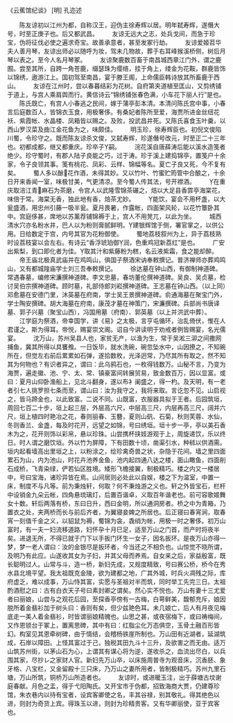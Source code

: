 《云蕉馆纪谈》 [明] 孔迩述  


　　陈友谅初以江州为都，自称汉王，迎伪主徐寿辉以居。明年弑寿辉，遂僭大号，时至正庚子也。后又都武昌。
　　友谅无远大之志，处兵戈间，而急于珍宝，伪将征伐必使之遍求奇宝。故善承意者，甚至发冢行劫。
　　友谅爱姬苕华夫人善月琴，友谅出师必以随呼为妆，驾未几物故，葬于右耳峰猴溪桥侧，树后月琴以表之。至今人名月琴冢。
　　友谅聚鹿数百畜于南昌城西章江门外，谓之鹿囿。尝至其所，自跨一角苍鹿，缀瑟珠为缨络，挂于角上，缕金为花鞍，群鹿皆饰以锦绣，遨游江上。国初驾至南昌，宴于滕王阁，上命儒臣韩诗放其所畜鹿于西山。
　　友谅在江州时，尝以春暮结彩为花树。自府第夹道植至匡山，又剪绣铺于道上，与宫人乘肩舆而行。黄信诗云“锦绣铺张春色满，小车花下丽人行”是也。
　　陈氏既亡，有宫人小春逃之民间，嫁于蒲亭彭本清。本清问陈氏宫中事，小春言后庭数百人，皆锦衣玉食，用极奢侈。有桑妃者陈所至爱，海贾所进金丝纽花袄、紫霞帐、水晶楼、凤箱皆以赐之。及败，投武昌井死。又陈氏喜食玉叶羹，以西山罗汉菜及曲江金花鱼为之，味颇佳。
　　明玉珍，徐寿辉臣也。初倪文俊陷川蜀，令珍守之。既而陈友谅杀文俊，又弑寿辉，珍遂僭号改元，时至正二十三年也。初都成都，继又都重庆。珍卒子嗣。
　　浣花溪自唐薛涛后能以溪水造笺者绝少。珍守蜀时，有郡人陆子良能之巧，过于涛。珍于溪上建捣锦亭，置笺户十余家，令子良领其事。笺有桃花、凤彩、云样、锦幅等名。夏亡子良又死，今不复有矣。
　　蜀人多以酴花作酒，未得其妙。又以竹叶、竹蜜贮筠管中合酿之，十余日开来香闻一室，味极甘美，气更清凉。至今蜀人传其法，号开襟酒。
　　在重庆取涪江青麻石为茶磨，令宫人以武隆雪锦茶碾之，焙以大足县香霏亭海棠花，味倍于常。海棠无香，独此地有香，焙茶尤妙。
　　能饮，宴会不用杯盏，以大瓮盛酒，用忠州引藤一吸半瓮。夏月畏暑，作露帐，四面架风轮，以花竹簟卧其中。宫庭侈甚，席地以苏薰荐铺锦褥于上，宫人不用凳兀，以此为坐。
　　城西清水穴亦名粉水井，巴人以为粉则膏腻鲜明。建银辉馆于侧，署官掌之，以供公用。日给数定于宫，内号其官为花粉御使。
　　蜀地荔枝叙州为上，异于荔枝熟时设荔枝宴以会左右。有诗云“香浮琥珀御润，色重鸡冠新荔红”是也。
　　广安出紫梨，到口即化者为佳。取其汁和紫藤粉为糕，名云液紫霜，食之能却醉。
　　帝王庙北极真武庙并在鸡鸣山，俱国子祭酒宋讷奉敕撰记。普济禅师亦葬鸡鸣山，又有都城隍庙学士刘三吾奉敕撰记。
　　徐达墓在钟山西，有御制神道碑。常遇春墓，编修宋濂撰神道碑。李文忠墓，春坊董伦撰神道碑。吴良、吴贞墓，检讨吴伯宗撰神道碑。顾时墓，礼部侍郎刘崧撰神道碑。王志墓在钟山西。（以上同）邓愈墓在安德门里，沐英墓在府南，学士吴王景撰神道碑。俞通海墓在聚宝门外，学士陶安撰碑。胡大海墓在府南，康茂才墓在神策门，宋濂撰碑。兵部尚书唐译墓、郭子兴墓（聚宝山西），冯国用墓（府南）、郭英墓（以上并洪武中葬）。
　　江学庭为祭酒，帝幸国学，讲《易》之太极，言亨屯循环，治乱倚伏，惟在人君谨之，斯为得耳。帝悦，赐宴崇文阁。诏自今讲读明于劝戒者例皆赐宴，名光儒宴。
　　沈万山，苏州吴县人也，家贫无产，以渔为生，常于吴淞三泖之间撒网捕鱼，冀其所得以具饔飧。一日饭毕，就水洗碗，碗忽坠水中，山因撩之，不知碗所在，但觉左右前后累累如石弹，遂拾数枚，光泽迥常，乃尽其所有取之，然不知其为何物也？有识者异之，谓曰：此乌鸦石也，一枚得钱数万。山秘不言，乃变为海贾，遍走徽、池、宁、太、常、镇豪富间转展贸易，致金数百万，因以显富。或曰：夏月山仰卧渔船上，见北斗翻身，遂以布衤阑盛之，得一杓。及天明，有一老者引七人挑罗担七条而至，谓山曰：汝为我守之，我将来取。言讫忽不见。山启视之，皆马蹄金也，以此致富。二说不同。山既富，衣服器具拟于王者。后园筑垣，周回七百二十步，垣上起三层，外层高六尺，中层高三尺，内层再高三尺，阔并六尺，垣上植四时艳冶之花，春则丽春、玉簪，夏则山矾、石菊，秋则芙蓉、水仙，冬则香兰、金盏，每及时花开，远望之如锦，号曰绣垣。垣十步一亭，亭以美石香木为之，花开则饰以彩帛，悬以珍珠。山尝携杯挟妓游观于上，周旋递饮，乐以终日。时人谓之磨饮垣。外以竹为屏障，下有田数十顷，凿渠引水，种秫以供酒需。垣内起看墙高出里垣之上，以粉涂之，绘珍禽奇兽之状，杂隐于花间。墙之里四面累石为山，内为池山，时花卉池养金鱼，池内起四通八达之楼，面山瞰鱼，四面削石成桥，飞青染绿，俨若仙区胜境。矮形飞檐接翼，制极精巧。楼之内又一楼居中，号曰宝海，诸珍异皆在焉。山间居则必处此以自娱，楼之下为温室，中置一床，制度不与凡等。前为秉烛轩，何取？何不秉烛游之义也。轩之外皆宝石，栏杆中设销金九朵云帐，四角悬琉璃灯，后置百谐卓，义取百年谐老也。前可容歌姬舞女十数。轩后两落有桥，东曰日升，西曰金明，所以通洞房者。桥之中为青箱，乃置衣之处，夹两桥而长与前后齐者，为翼寝妾婢之所居也。后正寝曰春宵涧，取春宵一刻值千金之义，以貂鼠为褥，蜀锦为衾，毳绡为帐，用极一时之奢侈。初万山富时，有一夫一妇流移道路，妇怀孕十月巳足，适至万山之门首，而产时将夜半矣。进退无所，不得已就于门下以手扳门环生一女子，因名扳环。是夜万山亦得一梦，梦一老人谓曰：汝的金银尽是扳环者，今当还之不相负也。山惊觉不晓所谓，及明乃有此应。山遂收其女为子妇，并其父母而养焉。自女来之后，家益殷富，既长聪明过人。山常与斗，造一桥，新妇先成，又规度精致，号曰赛公桥，桥今在秀水县北境平望。我太祖既克金陵，欲为建都之地，广其外城，时兵火凋残之际，库府虚乏，难以成事，万山恃其富，实愿与圣祖对半而筑，同时举工先完三日。太祖酌酒慰之曰：古有白衣天子号曰素封卿之谓矣。然心实不悦也。万山有妻十三尤爱者曰丽娘，山尝与之观花后园，至探香亭傍有一古梅，白萼鲜美，馥郁充斥，娘因脱所着金翡衫加于树头曰：香则有矣，但少兹艳色耳。未几娘亡，后人有月夜见梅底走一美人着金翡衫，时皆谓丽娘精魄也。山思之甚，或夜宿梅下，或曰祷梅间，又作恩锁台于冢上，置离思碑，其中有曰：红脂尘化万态俱空，玉骨土融百形皆幻。构室见其恩牵树碑，由于情结，会稽杨铁崖所制也。万山田有近湖者，延湖筑成，石岸以障田。上怪其富过于己，独税其田九斗十三升，及欲害之而无由。适万山筑苏州街，以茅山石为心，上谓其有谋心将为逆，遂收杀之，血流出尽白，以兵围其家，尽抄レ之家财人官。新妇先万山卒，以床施周普寺为观音床，沉香胚、象牙格、八宝栏，又金留殿十三只床，乃万山之妻所用者，皆制极精巧。苏州九里石塘，万山所筑，铜桥万山所造者也。
　　友谅时，或进暖玉注，出于薛塘古坟谢庭春献。月色之盂，得于弋阳陶氏。又开宝市于伪都，招致海商大贾，仍建尊珍馆，朱衣巷内以待有宝者，设宾客卿使之名，丰其谷禄，别其敬礼。得其绝色以进，则封为奇货上宾。得珠玉以进，则封为珍精贵客。又有华卿丽使，亚于宾客也。


